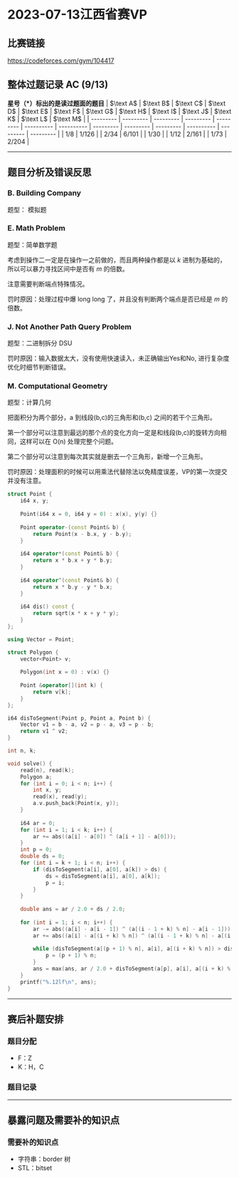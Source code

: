 # 2023-07-13江西省赛VP
## 比赛链接
https://codeforces.com/gym/104417
## 整体过题记录 AC **(9/13)**
**星号（*）标出的是读过题面的题目**
| $\text A$ | $\text B$ | $\text C$ | $\text D$ | $\text E$ | $\text F$  | $\text G$  | $\text H$ | $\text I$ | $\text J$ | $\text K$  | $\text L$ | $\text M$ | 
| --------- | --------- | --------- | --------- | --------- | ---------- | ---------- | --------- | --------- | --------- | ---------- | --------- |  --------- | 
|    $1/8$  |    $1/126$ |      | $2/34$   |   $6/101$     |            |   $1/30$      |    | $1/12$    |  $2/161$   |    | $1/73$     | $2/204$ |

---
## 题目分析及错误反思
### B. Building Company 
题型： 模拟题


### E. Math Problem 
题型：简单数学题

考虑到操作二一定是在操作一之前做的，而且两种操作都是以 $k$ 进制为基础的，所以可以暴力寻找区间中是否有 $m$ 的倍数。

注意需要判断端点特殊情况。

罚时原因：处理过程中爆 long long 了，并且没有判断两个端点是否已经是 $m$ 的倍数。

### J. Not Another Path Query Problem 

题型：二进制拆分 DSU

罚时原因：输入数据太大，没有使用快速读入，未正确输出Yes和No, 进行复杂度优化时细节判断错误。

### M. Computational Geometry 

题型：计算几何

把面积分为两个部分，a 到线段(b,c)的三角形和(b,c) 之间的若干个三角形。

第一个部分可以注意到最远的那个点的变化方向一定是和线段(b,c)的旋转方向相同，这样可以在 O(n) 处理完整个问题。

第二个部分可以注意到每次其实就是删去一个三角形，新增一个三角形。

罚时原因：处理面积的时候可以用乘法代替除法以免精度误差，VP的第一次提交并没有注意。

```cpp
struct Point {
	i64 x, y;
	
	Point(i64 x = 0, i64 y = 0) : x(x), y(y) {}
	
	Point operator-(const Point& b) {
		return Point(x - b.x, y - b.y);
	}
	
	i64 operator*(const Point& b) {
		return x * b.x + y * b.y;
	}
	
	i64 operator^(const Point& b) {
		return x * b.y - y * b.x;
	}
	
	i64 dis() const {
		return sqrt(x * x + y * y);
	}
};

using Vector = Point;

struct Polygon {
	vector<Point> v;
	
	Polygon(int x = 0) : v(x) {}
	
	Point &operator[](int k) {
		return v[k];
	}
};

i64 disToSegment(Point p, Point a, Point b) {
	Vector v1 = b - a, v2 = p - a, v3 = p - b;
	return v1 ^ v2;
}

int n, k;

void solve() {	
	read(n), read(k);
	Polygon a;
	for (int i = 0; i < n; i++) {
		int x, y;
		read(x), read(y);
		a.v.push_back(Point(x, y));
	}
	
	i64 ar = 0;
	for (int i = 1; i < k; i++) {
		ar += abs((a[i] - a[0]) ^ (a[i + 1] - a[0]));
	}
	int p = 0;
	double ds = 0;
	for (int i = k + 1; i < n; i++) {
		if (disToSegment(a[i], a[0], a[k]) > ds) {
			ds = disToSegment(a[i], a[0], a[k]);
			p = i;
		}
	}
	
	double ans = ar / 2.0 + ds / 2.0;
	
	for (int i = 1; i < n; i++) {
		ar -= abs((a[i] - a[i - 1]) ^ (a[(i - 1 + k) % n] - a[i - 1]));
		ar += abs((a[i] - a[(i + k) % n]) ^ (a[(i - 1 + k) % n] - a[(i + k) % n]));
		
		while (disToSegment(a[(p + 1) % n], a[i], a[(i + k) % n]) > disToSegment(a[p], a[i], a[(i + k) % n])) {
			p = (p + 1) % n;
		}
		ans = max(ans, ar / 2.0 + disToSegment(a[p], a[i], a[(i + k) % n]) / 2.0);
	}
	printf("%.12lf\n", ans);
} 

```
--- 

## 赛后补题安排
### 题目分配
- F：Z
- K：H，C

### 题目记录

---

## 暴露问题及需要补的知识点
### 需要补的知识点

- 字符串：border 树
- STL：bitset 